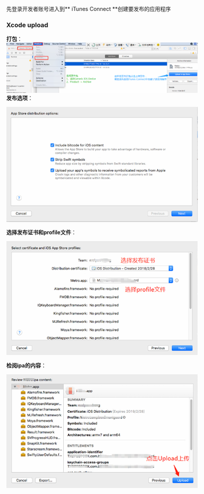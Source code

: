 先登录开发者账号进入到** iTunes Connect **创建要发布的应用程序

### Xcode upload

**打包**：![](/assets/user/user_project_upload.png)**发布选项**：

![](/assets/user/user_project_upload1.png)

**选择发布证书和profile文件**：

![](/assets/user/user_project_upload2.png)

**检阅ipa的内容**：

![](/assets/user/user_project_upload3.png)


